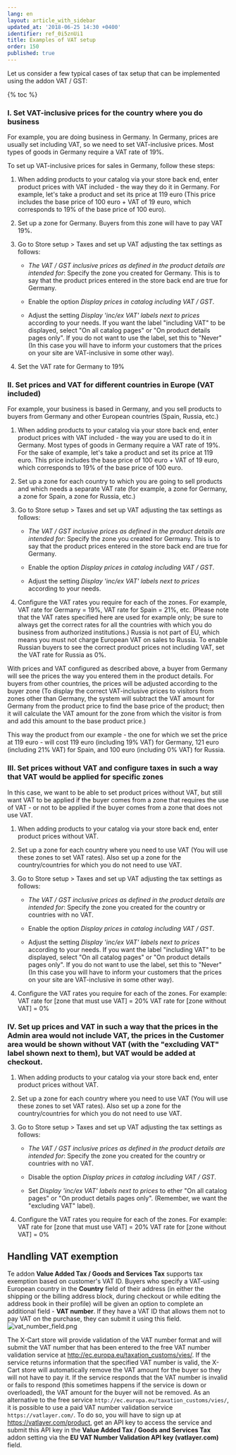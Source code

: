 ```yaml
---
lang: en
layout: article_with_sidebar
updated_at: '2018-06-25 14:30 +0400'
identifier: ref_0i5znUi1
title: Examples of VAT setup
order: 150
published: true
---
```

Let us consider a few typical cases of tax setup that can be implemented using the addon VAT / GST:

{% toc %}


### I. Set VAT-inclusive prices for the country where you do business

For example, you are doing business in Germany. In Germany, prices are usually set including VAT, so we need to set VAT-inclusive prices. Most types of goods in Germany require a VAT rate of 19%.

To set up VAT-inclusive prices for sales in Germany, follow these steps:

1. When adding products to your catalog via your store back end, enter product prices with VAT included - the way they do it in Germany. For example, let's take a product and set its price at 119 euro (This price includes the base price of 100 euro + VAT of 19 euro, which corresponds to 19% of the base price of 100 euro).

2. Set up a zone for Germany. Buyers from this zone will have to pay VAT 19%.
 
3. Go to Store setup > Taxes and set up VAT adjusting the tax settings as follows:

   * *The VAT / GST inclusive prices as defined in the product details are intended for*: Specify the zone you created for Germany. This is to say that the product prices entered in the store back end are true for Germany.
   
   * Enable the option *Display prices in catalog including VAT / GST*.
   
   * Adjust the setting *Display 'inc/ex VAT' labels next to prices* according to your needs. If you want the label "including VAT" to be displayed, select "On all catalog pages" or "On product details pages only". If you do not want to use the label, set this to "Never" (In this case you will have to inform your customers that the prices on your site are VAT-inclusive in some other way).

4. Set the VAT rate for Germany to 19%

### II. Set prices and VAT for different countries in Europe (VAT included)

For example, your business is based in Germany, and you sell products to buyers from Germany and other European countries (Spain, Russia, etc.)

1. When adding products to your catalog via your store back end, enter product prices with VAT included - the way you are used to do it in Germany. Most types of goods in Germany require a VAT rate of 19%. For the sake of example, let's take a product and set its price at 119 euro. This price includes the base price of 100 euro + VAT of 19 euro, which corresponds to 19% of the base price of 100 euro.

2. Set up a zone for each country to which you are going to sell products and which needs a separate VAT rate (for example, a zone for Germany, a zone for Spain, a zone for Russia, etc.)
 
3. Go to Store setup > Taxes and set up VAT adjusting the tax settings as follows:

   * *The VAT / GST inclusive prices as defined in the product details are intended for*: Specify the zone you created for Germany. This is to say that the product prices entered in the store back end are true for Germany.

   * Enable the option *Display prices in catalog including VAT / GST*.

   * Adjust the setting *Display 'inc/ex VAT' labels next to prices* according to your needs.

4. Configure the VAT rates you require for each of the zones. For example, VAT rate for Germany = 19%, VAT rate for Spain = 21%, etc. (Please note that the VAT rates specified here are used for example only; be sure to always get the correct rates for all the countries with which you do business from authorized institutions.)
Russia is not part of EU, which means you must not charge European VAT on sales to Russia. To enable Russian buyers to see the correct product prices not including VAT, set the VAT rate for Russia as 0%.

With prices and VAT configured as described above, a buyer from Germany will see the prices the way you entered them in the product details. For buyers from other countries, the prices will be adjusted according to the buyer zone (To display the correct VAT-inclusive prices to visitors from zones other than Germany, the system will subtract the VAT amount for Germany from the product price to find the base price of the product; then it will calculate the VAT amount for the zone from which the visitor is from and add this amount to the base product price.)

This way the product from our example - the one for which we set the price at 119 euro - will cost 119 euro (including 19% VAT) for Germany, 121 euro (including 21% VAT) for Spain, and 100 euro (including 0% VAT) for Russia.

### III. Set prices without VAT and configure taxes in such a way that VAT would be applied for specific zones

In this case, we want to be able to set product prices without VAT, but still want VAT to be applied if the buyer comes from a zone that requires the use of VAT - or not to be applied if the buyer comes from a zone that does not use VAT.

1. When adding products to your catalog via your store back end, enter product prices without VAT.

2. Set up a zone for each country where you need to use VAT (You will use these zones to set VAT rates). Also set up a zone for the country/countries for which you do not need to use VAT.
 
3. Go to Store setup > Taxes and set up VAT adjusting the tax settings as follows:

   * *The VAT / GST inclusive prices as defined in the product details are intended for*: Specify the zone you created for the country or countries with no VAT.

   * Enable the option *Display prices in catalog including VAT / GST*.

   * Adjust the setting *Display 'inc/ex VAT' labels next to prices* according to your needs. If you want the label "including VAT" to be displayed, select "On all catalog pages" or "On product details pages only". If you do not want to use the label, set this to "Never" (In this case you will have to inform your customers that the prices on your site are VAT-inclusive in some other way).

4. Configure the VAT rates you require for each of the zones. For example:
VAT rate for [zone that must use VAT] = 20%
VAT rate for [zone without VAT] = 0%

### IV. Set up prices and VAT in such a way that the prices in the Admin area would not include VAT, the prices in the Customer area would be shown without VAT (with the "excluding VAT" label shown next to them), but VAT would be added at checkout.

1. When adding products to your catalog via your store back end, enter product prices without VAT.

2. Set up a zone for each country where you need to use VAT (You will use these zones to set VAT rates). Also set up a zone for the country/countries for which you do not need to use VAT.
 
3. Go to Store setup > Taxes and set up VAT adjusting the tax settings as follows:

   * *The VAT / GST inclusive prices as defined in the product details are intended for*: Specify the zone you created for the country or countries with no VAT.

   * Disable the option *Display prices in catalog including VAT / GST*.

   * Set *Display 'inc/ex VAT' labels next to prices* to ether "On all catalog pages" or "On product details pages only". (Remember, we want the "excluding VAT" label).

4. Configure the VAT rates you require for each of the zones. For example:
VAT rate for [zone that must use VAT] = 20%
VAT rate for [zone without VAT] = 0%

## Handling VAT exemption
Te addon **Value Added Tax / Goods and Services Tax** supports tax exemption based on customer's VAT ID. Buyers who specify a VAT-using European country in the **Country** field of their address (in either the shipping or the billing address block, during checkout or while editing the address book in their profile) will be given an option to complete an additional field - **VAT number**. 
If they have a VAT ID that allows them not to pay VAT on the purchase, they can submit it using this field.
![vat_number_field.png]({{site.baseurl}}/attachments/ref_Rzp45QlN/vat_number_field.png)

The X-Cart store will provide validation of the VAT number format and will submit the VAT number that has been entered to the free VAT number validation service at http://ec.europa.eu/taxation_customs/vies/. If the service returns information that the specified VAT number is valid, the X-Cart store will automatically remove the VAT amount for the buyer so they will not have to pay it. If the service responds that the VAT number is invalid or fails to respond (this sometimes happens if the service is down or overloaded), the VAT amount for the buyer will not be removed. As an alternative to the free service ``http://ec.europa.eu/taxation_customs/vies/``, it is possible to use a paid VAT number validation service ``https://vatlayer.com/``. To do so, you will have to sign up at https://vatlayer.com/product, get an API key to access the service and submit this API key in the **Value Added Tax / Goods and Services Tax** addon setting via the **EU VAT Number Validation API key (vatlayer.com)** field.
